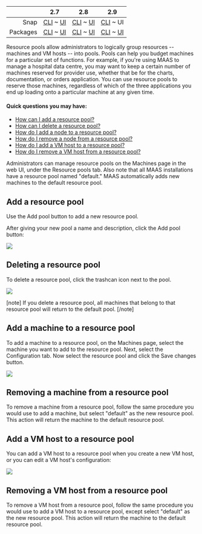 <!-- deb-2-7-cli
||2.7|2.8|2.9|
|-----:|:-----:|:-----:|:-----:|
|Snap|[CLI](/t/resource-pools-snap-2-7-cli/3078) ~ [UI](/t/resource-pools-snap-2-7-ui/3079)|[CLI](/t/resource-pools-snap-2-8-cli/3080) ~ [UI](/t/resource-pools-snap-2-8-ui/3081)|[CLI](/t/resource-pools-snap-2-9-cli/3082) ~ [UI](/t/resource-pools-snap-2-9-ui/3083)|
|Packages|CLI ~ [UI](/t/resource-pools-deb-2-7-ui/3085)|[CLI](/t/resource-pools-deb-2-8-cli/3086) ~ [UI](/t/resource-pools-deb-2-8-ui/3087)|[CLI](/t/resource-pools-deb-2-9-cli/3088) ~ [UI](/t/resource-pools-deb-2-9-ui/3089)|
 deb-2-7-cli -->

<!-- deb-2-7-ui
||2.7|2.8|2.9|
|-----:|:-----:|:-----:|:-----:|
|Snap|[CLI](/t/resource-pools-snap-2-7-cli/3078) ~ [UI](/t/resource-pools-snap-2-7-ui/3079)|[CLI](/t/resource-pools-snap-2-8-cli/3080) ~ [UI](/t/resource-pools-snap-2-8-ui/3081)|[CLI](/t/resource-pools-snap-2-9-cli/3082) ~ [UI](/t/resource-pools-snap-2-9-ui/3083)|
|Packages|[CLI](/t/resource-pools-deb-2-7-cli/3084) ~ UI|[CLI](/t/resource-pools-deb-2-8-cli/3086) ~ [UI](/t/resource-pools-deb-2-8-ui/3087)|[CLI](/t/resource-pools-deb-2-9-cli/3088) ~ [UI](/t/resource-pools-deb-2-9-ui/3089)|
 deb-2-7-ui -->

<!-- deb-2-8-cli
||2.7|2.8|2.9|
|-----:|:-----:|:-----:|:-----:|
|Snap|[CLI](/t/resource-pools-snap-2-7-cli/3078) ~ [UI](/t/resource-pools-snap-2-7-ui/3079)|[CLI](/t/resource-pools-snap-2-8-cli/3080) ~ [UI](/t/resource-pools-snap-2-8-ui/3081)|[CLI](/t/resource-pools-snap-2-9-cli/3082) ~ [UI](/t/resource-pools-snap-2-9-ui/3083)|
|Packages|[CLI](/t/resource-pools-deb-2-7-cli/3084) ~ [UI](/t/resource-pools-deb-2-7-ui/3085)|CLI ~ [UI](/t/resource-pools-deb-2-8-ui/3087)|[CLI](/t/resource-pools-deb-2-9-cli/3088) ~ [UI](/t/resource-pools-deb-2-9-ui/3089)|
 deb-2-8-cli -->

<!-- deb-2-8-ui
||2.7|2.8|2.9|
|-----:|:-----:|:-----:|:-----:|
|Snap|[CLI](/t/resource-pools-snap-2-7-cli/3078) ~ [UI](/t/resource-pools-snap-2-7-ui/3079)|[CLI](/t/resource-pools-snap-2-8-cli/3080) ~ [UI](/t/resource-pools-snap-2-8-ui/3081)|[CLI](/t/resource-pools-snap-2-9-cli/3082) ~ [UI](/t/resource-pools-snap-2-9-ui/3083)|
|Packages|[CLI](/t/resource-pools-deb-2-7-cli/3084) ~ [UI](/t/resource-pools-deb-2-7-ui/3085)|[CLI](/t/resource-pools-deb-2-8-cli/3086) ~ UI|[CLI](/t/resource-pools-deb-2-9-cli/3088) ~ [UI](/t/resource-pools-deb-2-9-ui/3089)|
 deb-2-8-ui -->

<!-- deb-2-9-cli
||2.7|2.8|2.9|
|-----:|:-----:|:-----:|:-----:|
|Snap|[CLI](/t/resource-pools-snap-2-7-cli/3078) ~ [UI](/t/resource-pools-snap-2-7-ui/3079)|[CLI](/t/resource-pools-snap-2-8-cli/3080) ~ [UI](/t/resource-pools-snap-2-8-ui/3081)|[CLI](/t/resource-pools-snap-2-9-cli/3082) ~ [UI](/t/resource-pools-snap-2-9-ui/3083)|
|Packages|[CLI](/t/resource-pools-deb-2-7-cli/3084) ~ [UI](/t/resource-pools-deb-2-7-ui/3085)|[CLI](/t/resource-pools-deb-2-8-cli/3086) ~ [UI](/t/resource-pools-deb-2-8-ui/3087)|CLI ~ [UI](/t/resource-pools-deb-2-9-ui/3089)|
 deb-2-9-cli -->

<!-- deb-2-9-ui
||2.7|2.8|2.9|
|-----:|:-----:|:-----:|:-----:|
|Snap|[CLI](/t/resource-pools-snap-2-7-cli/3078) ~ [UI](/t/resource-pools-snap-2-7-ui/3079)|[CLI](/t/resource-pools-snap-2-8-cli/3080) ~ [UI](/t/resource-pools-snap-2-8-ui/3081)|[CLI](/t/resource-pools-snap-2-9-cli/3082) ~ [UI](/t/resource-pools-snap-2-9-ui/3083)|
|Packages|[CLI](/t/resource-pools-deb-2-7-cli/3084) ~ [UI](/t/resource-pools-deb-2-7-ui/3085)|[CLI](/t/resource-pools-deb-2-8-cli/3086) ~ [UI](/t/resource-pools-deb-2-8-ui/3087)|[CLI](/t/resource-pools-deb-2-9-cli/3088) ~ UI|
 deb-2-9-ui -->

<!-- snap-2-7-cli
||2.7|2.8|2.9|
|-----:|:-----:|:-----:|:-----:|
|Snap|CLI ~ [UI](/t/resource-pools-snap-2-7-ui/3079)|[CLI](/t/resource-pools-snap-2-8-cli/3080) ~ [UI](/t/resource-pools-snap-2-8-ui/3081)|[CLI](/t/resource-pools-snap-2-9-cli/3082) ~ [UI](/t/resource-pools-snap-2-9-ui/3083)|
|Packages|[CLI](/t/resource-pools-deb-2-7-cli/3084) ~ [UI](/t/resource-pools-deb-2-7-ui/3085)|[CLI](/t/resource-pools-deb-2-8-cli/3086) ~ [UI](/t/resource-pools-deb-2-8-ui/3087)|[CLI](/t/resource-pools-deb-2-9-cli/3088) ~ [UI](/t/resource-pools-deb-2-9-ui/3089)|
 snap-2-7-cli -->

<!-- snap-2-7-ui
||2.7|2.8|2.9|
|-----:|:-----:|:-----:|:-----:|
|Snap|[CLI](/t/resource-pools-snap-2-7-cli/3078) ~ UI|[CLI](/t/resource-pools-snap-2-8-cli/3080) ~ [UI](/t/resource-pools-snap-2-8-ui/3081)|[CLI](/t/resource-pools-snap-2-9-cli/3082) ~ [UI](/t/resource-pools-snap-2-9-ui/3083)|
|Packages|[CLI](/t/resource-pools-deb-2-7-cli/3084) ~ [UI](/t/resource-pools-deb-2-7-ui/3085)|[CLI](/t/resource-pools-deb-2-8-cli/3086) ~ [UI](/t/resource-pools-deb-2-8-ui/3087)|[CLI](/t/resource-pools-deb-2-9-cli/3088) ~ [UI](/t/resource-pools-deb-2-9-ui/3089)|
 snap-2-7-ui -->

<!-- snap-2-8-cli
||2.7|2.8|2.9|
|-----:|:-----:|:-----:|:-----:|
|Snap|[CLI](/t/resource-pools-snap-2-7-cli/3078) ~ [UI](/t/resource-pools-snap-2-7-ui/3079)|CLI ~ [UI](/t/resource-pools-snap-2-8-ui/3081)|[CLI](/t/resource-pools-snap-2-9-cli/3082) ~ [UI](/t/resource-pools-snap-2-9-ui/3083)|
|Packages|[CLI](/t/resource-pools-deb-2-7-cli/3084) ~ [UI](/t/resource-pools-deb-2-7-ui/3085)|[CLI](/t/resource-pools-deb-2-8-cli/3086) ~ [UI](/t/resource-pools-deb-2-8-ui/3087)|[CLI](/t/resource-pools-deb-2-9-cli/3088) ~ [UI](/t/resource-pools-deb-2-9-ui/3089)|
 snap-2-8-cli -->

<!-- snap-2-8-ui
||2.7|2.8|2.9|
|-----:|:-----:|:-----:|:-----:|
|Snap|[CLI](/t/resource-pools-snap-2-7-cli/3078) ~ [UI](/t/resource-pools-snap-2-7-ui/3079)|[CLI](/t/resource-pools-snap-2-8-cli/3080) ~ UI|[CLI](/t/resource-pools-snap-2-9-cli/3082) ~ [UI](/t/resource-pools-snap-2-9-ui/3083)|
|Packages|[CLI](/t/resource-pools-deb-2-7-cli/3084) ~ [UI](/t/resource-pools-deb-2-7-ui/3085)|[CLI](/t/resource-pools-deb-2-8-cli/3086) ~ [UI](/t/resource-pools-deb-2-8-ui/3087)|[CLI](/t/resource-pools-deb-2-9-cli/3088) ~ [UI](/t/resource-pools-deb-2-9-ui/3089)|
 snap-2-8-ui -->

<!-- snap-2-9-cli
||2.7|2.8|2.9|
|-----:|:-----:|:-----:|:-----:|
|Snap|[CLI](/t/resource-pools-snap-2-7-cli/3078) ~ [UI](/t/resource-pools-snap-2-7-ui/3079)|[CLI](/t/resource-pools-snap-2-8-cli/3080) ~ [UI](/t/resource-pools-snap-2-8-ui/3081)|CLI ~ [UI](/t/resource-pools-snap-2-9-ui/3083)|
|Packages|[CLI](/t/resource-pools-deb-2-7-cli/3084) ~ [UI](/t/resource-pools-deb-2-7-ui/3085)|[CLI](/t/resource-pools-deb-2-8-cli/3086) ~ [UI](/t/resource-pools-deb-2-8-ui/3087)|[CLI](/t/resource-pools-deb-2-9-cli/3088) ~ [UI](/t/resource-pools-deb-2-9-ui/3089)|
 snap-2-9-cli -->

||2.7|2.8|2.9|
|-----:|:-----:|:-----:|:-----:|
|Snap|[CLI](/t/resource-pools-snap-2-7-cli/3078) ~ [UI](/t/resource-pools-snap-2-7-ui/3079)|[CLI](/t/resource-pools-snap-2-8-cli/3080) ~ [UI](/t/resource-pools-snap-2-8-ui/3081)|[CLI](/t/resource-pools-snap-2-9-cli/3082) ~ UI|
|Packages|[CLI](/t/resource-pools-deb-2-7-cli/3084) ~ [UI](/t/resource-pools-deb-2-7-ui/3085)|[CLI](/t/resource-pools-deb-2-8-cli/3086) ~ [UI](/t/resource-pools-deb-2-8-ui/3087)|[CLI](/t/resource-pools-deb-2-9-cli/3088) ~ [UI](/t/resource-pools-deb-2-9-ui/3089)|

Resource pools allow administrators to logically group resources -- machines and VM hosts -- into pools. Pools can help you budget machines for a particular set of functions.  For example, if you're using MAAS to manage a hospital data centre, you may want to keep a certain number of machines reserved for provider use, whether that be for the charts, documentation, or orders application.  You can use resource pools to reserve those machines, regardless of which of the three applications you end up loading onto a particular machine at any given time. 

#### Quick questions you may have:

* [How can I add a resource pool?](#heading--add-a-resource-pool)
* [How can I delete a resource pool?](#heading--deleting-a-resource-pool)
* [How do I add a node to a resource pool?](#heading--add-a-node-to-a-resource-pool)
* [How do I remove a node from a resource pool?](#heading--removing-a-node-from-a-resource-pool)
* [How do I add a VM host to a resource pool?](#heading--add-a-vm-host-to-a-resource-pool)
* [How do I remove a VM host from a resource pool?](#heading--removing-a-vm-host-from-a-resource-pool)

Administrators can manage resource pools on the Machines page in the web UI, under the Resource pools tab.   Also note that all MAAS installations have a resource pool named "default." MAAS automatically adds new machines to the default resource pool.

<h2 id="heading--add-a-resource-pool">Add a resource pool</h2>

Use the Add pool button to add a new resource pool.

After giving your new pool a name and description, click the Add pool button:

<a href="https://assets.ubuntu.com/v1/2f010325-nodes-resource-pools__2.5_add-pool.png" target = "_blank"><img src="https://assets.ubuntu.com/v1/2f010325-nodes-resource-pools__2.5_add-pool.png"></a>

<h2 id="heading--deleting-a-resource-pool">Deleting a resource pool</h2>

To delete a resource pool, click the trashcan icon next to the pool.

<a href="https://assets.ubuntu.com/v1/630ed938-nodes-resource-pools__2.5_delete-pool.png" target = "_blank"><img src="https://assets.ubuntu.com/v1/630ed938-nodes-resource-pools__2.5_delete-pool.png"></a>

[note]
If you delete a resource pool, all machines that belong to that resource pool will return to the default pool.
[/note]

<h2 id="heading--add-a-node-to-a-resource-pool">Add a machine to a resource pool</h2>

To add a machine to a resource pool, on the Machines page, select the machine you want to add to the resource pool. Next, select the Configuration tab. Now select the resource pool and click the Save changes button.

<a href="https://assets.ubuntu.com/v1/648e7a8e-nodes-resource-pools__2.5_add-machine.png" target = "_blank"><img src="https://assets.ubuntu.com/v1/648e7a8e-nodes-resource-pools__2.5_add-machine.png"></a>

<h2 id="heading--removing-a-node-from-a-resource-pool">Removing a machine from a resource pool</h2>

To remove a machine from a resource pool, follow the same procedure you would use to add a machine, but select "default" as the new resource pool. This action will return the machine to the default resource pool.

<h2 id="heading--add-a-vm-host-to-a-resource-pool">Add a VM host to a resource pool</h2>

You can add a VM host to a resource pool when you create a new VM host, or you can edit a VM host's configuration:

<a href="https://assets.ubuntu.com/v1/84a89952-nodes-resource-pools__2.5_pod_to_pool.png" target = "_blank"><img src="https://assets.ubuntu.com/v1/84a89952-nodes-resource-pools__2.5_pod_to_pool.png"></a>

<h2 id="heading--removing-a-vm-host-from-a-resource-pool">Removing a VM host from a resource pool</h2>

To remove a VM host from a resource pool, follow the same procedure you would use to add a VM host to a resource pool, except select "default" as the new resource pool. This action will return the machine to the default resource pool.

<!-- LINKS -->